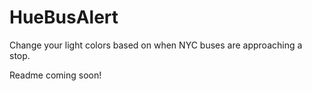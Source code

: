 # HueBusAlert
Change your light colors based on when NYC buses are approaching a stop.

Readme coming soon!
